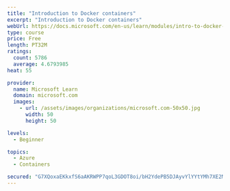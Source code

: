 ```yaml
---
title: "Introduction to Docker containers"
excerpt: "Introduction to Docker containers"
webUrl: https://docs.microsoft.com/en-us/learn/modules/intro-to-docker-containers/
type: course
price: Free
length: PT32M
ratings:
  count: 5786
  average: 4.6793985
heat: 55

provider:
  name: Microsoft Learn
  domain: microsoft.com
  images:
    - url: /assets/images/organizations/microsoft.com-50x50.jpg
      width: 50
      height: 50

levels:
  - Beginner

topics:
  - Azure
  - Containers

secured: "G7XQoxaEKkxfS6aAKRWPP7qoL3GDOT8oi/bH2YdePB5DJAyvYlYYtYMh7XE2M0/4luAMX91cFLbD9615P0NI38Nn7ynzBf31h7TQ97abLOJzwd4pmi14yHlp4nnJZLOpkfAxSp97cHd4ELjbWwqnNWBCXlcizFGH6FM7NK7t2czEWRKC9KJV3wgYY+C98XiV0MoumDC6z7fMY0WX7kUl1G2vLO2fJO68Im7LNOh1ynvTIZ22DGwnFT/0kG2E5vJhgiyfn/7OfLnzXXD9YW4UEzS6YLMRmaaw/zXNUyxVrmc/i2ytCrL8Thm/NIqocKG8Q3hQCkoSYfZ0Wq5i5TYZwu82a3f5pOPyAQviJhlPjOG051z7xQv/932V6dF6RpVc1ff76X+4k/oJzW94FV/giBR57kzJNO4dg5d5jPsfVIU=;/Snb6W5hVnxxWXCUOC4LLQ=="
---
```


